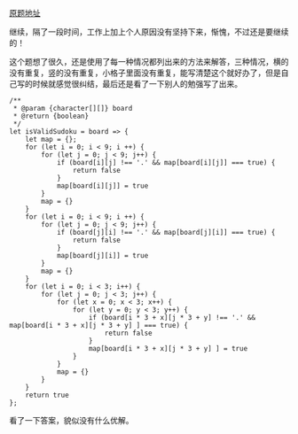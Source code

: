 [原题地址](https://leetcode-cn.com/explore/interview/card/top-interview-questions-easy/1/array/30/)

继续，隔了一段时间，工作上加上个人原因没有坚持下来，惭愧，不过还是要继续的！

这个题想了很久，还是使用了每一种情况都列出来的方法来解答，三种情况，横的没有重复，竖的没有重复，小格子里面没有重复，能写清楚这个就好办了，但是自己写的时候就感觉很纠结，最后还是看了一下别人的勉强写了出来。

```
/**
 * @param {character[][]} board
 * @return {boolean}
 */
let isValidSudoku = board => {
    let map = {};
    for (let i = 0; i < 9; i ++) {
        for (let j = 0; j < 9; j++) {
            if (board[i][j] !== '.' && map[board[i][j]] === true) {
                return false
            }
            map[board[i][j]] = true
        }
        map = {}
    }
    for (let i = 0; i < 9; i ++) {
        for (let j = 0; j < 9; j++) {
            if (board[j][i] !== '.' && map[board[j][i]] === true) {
                return false
            }
            map[board[j][i]] = true
        }
        map = {}
    }
    for (let i = 0; i < 3; i++) {
        for (let j = 0; j < 3; j++) {
            for (let x = 0; x < 3; x++) {
                for (let y = 0; y < 3; y++) {
                    if (board[i * 3 + x][j * 3 + y] !== '.' && map[board[i * 3 + x][j * 3 + y] ] === true) {
                        return false
                    }
                    map[board[i * 3 + x][j * 3 + y] ] = true
                }
            } 
            map = {}
        }
    }
    return true
};

```

看了一下答案，貌似没有什么优解。
